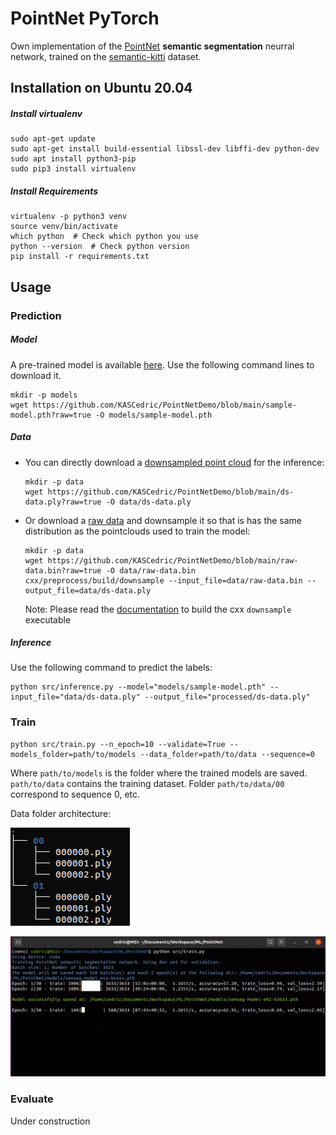 # PointNet PyTorch
Own implementation of the [PointNet](https://arxiv.org/abs/1612.00593) __semantic segmentation__ neurral network, trained on the [semantic-kitti](http://www.semantic-kitti.org/) dataset.



## Installation on Ubuntu 20.04

##### Install virtualenv
```
sudo apt-get update
sudo apt-get install build-essential libssl-dev libffi-dev python-dev
sudo apt install python3-pip
sudo pip3 install virtualenv 
```
##### Install Requirements
```
virtualenv -p python3 venv
source venv/bin/activate
which python  # Check which python you use
python --version  # Check python version
pip install -r requirements.txt
```

## Usage


### Prediction

##### Model
A pre-trained model is available [here](https://github.com/KASCedric/PointNetDemo). Use the following command lines to download it.
```
mkdir -p models
wget https://github.com/KASCedric/PointNetDemo/blob/main/sample-model.pth?raw=true -O models/sample-model.pth
```
##### Data
- You can directly download a [downsampled point cloud](https://github.com/KASCedric/PointNetDemo) for the inference:
    ```
    mkdir -p data
    wget https://github.com/KASCedric/PointNetDemo/blob/main/ds-data.ply?raw=true -O data/ds-data.ply
    ```
- Or download a [raw data](https://github.com/KASCedric/PointNetDemo) and downsample it so that is has the same distribution as the pointclouds used to train the model:
    ```
    mkdir -p data
    wget https://github.com/KASCedric/PointNetDemo/blob/main/raw-data.bin?raw=true -O data/raw-data.bin
    cxx/preprocess/build/downsample --input_file=data/raw-data.bin --output_file=data/ds-data.ply
    ```
    Note: Please read the [documentation](https://github.com/KASCedric/PointNet/tree/main/cxx/preprocess) to build the cxx `downsample` executable 

##### Inference 

Use the following command to predict the labels:
```
python src/inference.py --model="models/sample-model.pth" --input_file="data/ds-data.ply" --output_file="processed/ds-data.ply"
```

### Train
```
python src/train.py --n_epoch=10 --validate=True --models_folder=path/to/models --data_folder=path/to/data --sequence=0
```
Where `path/to/models` is the folder where the trained models are saved.
`path/to/data` contains the training dataset. Folder `path/to/data/00` correspond to sequence 0, etc.


Data folder architecture:

![Processed folder architecture](misc/train_data_folder.png)


![Training the model](misc/training.png)

### Evaluate

Under construction
